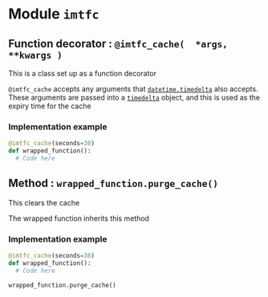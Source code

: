 # Module `imtfc`

## **Function decorator** : `@imtfc_cache(  *args, **kwargs )`

This is a class set up as a function decorator

`@imtfc_cache` accepts any arguments that [`datetime.timedelta`](https://docs.python.org/3/library/datetime.html#timedelta-objects) also accepts. These arguments are passed into a [`timedelta`](https://docs.python.org/3/library/datetime.html#timedelta-objects) object, and this is used as the expiry time for the cache

### Implementation example

```python
@imtfc_cache(seconds=30)
def wrapped_function():
  # Code here
```

## **Method** : `wrapped_function.purge_cache()`

This clears the cache

The wrapped function inherits this method

### Implementation example

```python
@imtfc_cache(seconds=30)
def wrapped_function():
  # Code here

wrapped_function.purge_cache()
```
